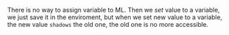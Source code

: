 There is no way to assign variable to ML. Then we _set_ value to a variable, we just save it in the enviroment, but when we set new value to a variable, the new value `shadows` the old one, the old one is no more accessible.
